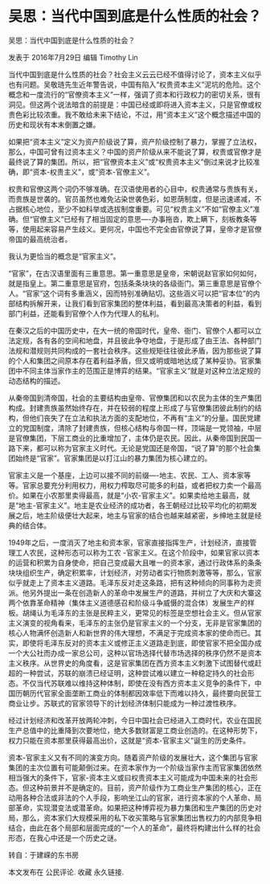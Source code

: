 # 吴思：当代中国到底是什么性质的社会？

吴思：当代中国到底是什么性质的社会？

发表于 2016年7月29日 编辑 Timothy Lin

当代中国到底是什么性质的社会？社会主义云云已经不值得讨论了，资本主义似乎也有问题。吴敬琏先生近年警告说，中国有陷入“权贵资本主义”泥坑的危险。这个概念和一度流行的“官僚资本主义”一样，强调了资本和行政权力的密切关系，很有洞见。但这两个说法暗含的前提是：中国已经或即将进入资本主义，只是官僚或权贵色彩比较浓重。我不敢给未来下结论，不过，用“资本主义”这个概念描述中国的历史和现状有本末倒置之嫌。

如果把“资本主义”定义为资产阶级说了算，资产阶级控制了暴力，掌握了立法权，那么，中国可曾有过资本主义？中国的资产阶级从来不能说了算，权贵或官僚才是最终说了算的集团。所以，把“官僚资本主义”或“权贵资本主义”倒过来说才比较准确，即“资本-权贵主义”，或“资本-官僚主义”。

权贵和官僚这两个词仍不够准确。在汉语使用者的心目中，权贵通常与贵族有关，而贵族是世袭的。官员虽然也难免沾染世袭色彩，如恩荫制度，但是迅速递减，不占据核心地位，至少不如科举或选拔制度重要。可见“权贵主义”不如“官僚主义”准确。但“官僚主义”已经有了相当固定的意思—-办事拖沓，欺上瞒下，刻板教条等等，使用起来容易产生歧义。更何况，中国也不完全由官僚说了算，皇帝才是官僚帝国的最高统治者。

我认为更恰当的概念是“官家主义”。

“官家”，在古汉语里面有三重意思。第一重意思是皇帝，宋朝说赵官家如何如何，就是指皇上。第二重意思是官府，包括条条块块的各级衙门。第三重意思是官僚个人。“官家”这个词有多重涵义，因而特别准确贴切。这些涵义可以把“官本位”的内部结构拆解开来，让我们看到官家集团的整体利益，看到最高决策者的利益，看到部门利益，还能看到官僚个人作为代理人的私利。

在秦汉之后的中国历史中，在大一统的帝国时代，皇帝、衙门、官僚个人都可以立法定规，各有各的空间和地盘，并且彼此争夺地盘，于是形成了由王法、各种部门法规和潜规则共同构成的一套社会秩序。这些规矩往往彼此矛盾，因为那些说了算的个人和集团之间原本存在着利益矛盾，但又或明或暗地达成了某种妥协。官家集团中不同主体当家作主的范围正是博弈的结果。“官家主义”就是对这种立法定规的动态结构的描述。

从秦帝国到清帝国，社会的主要结构由皇帝、官僚集团和以农民为主体的生产集团构成。封建贵族虽然始终存在，并在较弱的程度上形成了与官僚集团彼此制约的结构，但他们丧失了在立法和执法方面的支配地位，不再有“主义”的分量。国民党建立的党国制度，清除了封建贵族，但核心结构与帝国一样，顶端是一党领袖，中层是官僚集团，下层工商业的比重增加了，主体仍是农民。因此，从秦帝国到民国一路下来，都可以称为官家主义时代。无论是党国还是帝国，“说了算”的那个社会集团始终是“官家”。官家集团是以打江山的暴力集团为核心建立的。

官家主义是一个基座，上边可以接不同的前缀—-地主、农民、工人、资本家等等。官家总要充分利用权力，用权力榨取尽可能多的利益，或者把权力卖一个最高价。如果在小农那里卖得最高，就是“小农-官家主义”。如果卖给地主最高，就是“地主-官家主义”。地主是农业经济的成功者，各王朝经过比较平均化的初期发展之后，地主阶级便壮大起来，地主与官家的结合也越来越紧密，乡绅地主就是经典的结合体。

1949年之后，一度消灭了地主和资本家，官家直接指挥生产，计划经济，直接管理工人农民，这种形态可以称为工农 -官家主义。在这个阶段中，如果官家以资本的运营和积累为自身使命，把自己变成最大且唯一的资本家，通过行政体系的条条块块组织生产，确定积累率，计划经济，对劳动者实行物质刺激等等，那么，官家似乎就走上了资本主义道路。毛泽东反对走这条路，把有这种倾向的同事称为走资派。他另外提出一条在创造新人的革命中发展生产的道路，并树立了大庆和大寨这两个依靠革命精神（集体主义道德感召和阶级斗争威慑的混合体）发展生产的样板。胡绳认为毛泽东的主张是民粹主义，更常见的标签是空想社会主义。但从官家主义演变的视角看来，毛泽东的主张仍是官家主义的一个分支，无非是官家集团的核心人物满怀创造新人和新世界的伟大理想，不满足于完成资本家的使命而已。其实，即使将毛泽东反对的资本主义或修正主义道路走到底，即使官家不把全国办成一个大公社而办成一家总公司，这种以官场选择代替市场选择的秩序仍然不是资本主义秩序。从世界史的角度看，这是官家集团在西方资本主义刺激下试图替代或赶超的一种尝试，苏联的崩溃已经证明，这种尝试难以建立一种稳定持久的社会形态。不仅当代苏联难以维持这种体制，即使在没有西方资本主义竞争的条件下，中国历朝历代官家全面垄断工商业的体制都因效率低下而难以持久，最终要向民营工商业让步。苏联式的官家领导下的计划经济体制只能成为一种过渡性秩序。

经过计划经济和改革开放两轮冲刺，今日中国社会已经进入工商时代，农业在国民生产总值中的比重降到次要地位，绝大多数财富是工商业创造的。在这种形势下，权力只能在资本那里获得最高出价，这就是“资本-官家主义”诞生的历史条件。

资本-官家主义又有不同的演变方向。随着资产阶级的发展壮大，这个集团与官家集团的主次位置有可能颠倒过来。在资本家作为一个阶级当家作主而官家集团依然相当强大的条件下，官家-资本主义或曰权贵资本主义可能成为中国未来的社会形态。但这种前景并不是确定的。目前，资产阶级作为工商业生产集团的核心，正在动用各种合法或非法的个人手段，影响坐江山的官家，进行资本家的个人革命、局部革命，实现潜变法或潜革命。如果把这种博弈视为暴力集团和生产集团的历史对局，那么，资本家们大规模采用的私下收买策略与官家集团出售权力的内部竞争相结合，由此在各个局部和层面完成的“一个人的革命”，最终将构建出什么样的社会形态，在我心中还是一个历史之谜。

转自：于建嵘的东书房

本文发布在 公民评论. 收藏 永久链接.